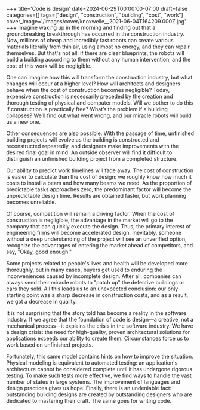 +++
title='Code is design'
date=2024-06-29T00:00:00-07:00
draft=false
categories=[]
tags=["design", "construction", "building", "cost", "work"]
cover_image='/images/cover/knoxwelle__2021-06-04T164209.000Z.jpg'
+++
Imagine waking up in the morning and finding out that a groundbreaking breakthrough has occurred in the construction industry. Now, millions of cheap and incredibly fast robots can create various materials literally from thin air, using almost no energy, and they can repair themselves. But that's not all: if there are clear blueprints, the robots will build a building according to them without any human intervention, and the cost of this work will be negligible.

One can imagine how this will transform the construction industry, but what changes will occur at a higher level? How will architects and designers behave when the cost of construction becomes negligible? Today, expensive construction is necessarily preceded by the creation and thorough testing of physical and computer models. Will we bother to do this if construction is practically free? What’s the problem if a building collapses? We’ll find out what went wrong, and our miracle robots will build us a new one.

Other consequences are also possible. With the passage of time, unfinished building projects will evolve as the building is constructed and reconstructed repeatedly, and designers make improvements with the desired final goal in mind. An outside observer will find it difficult to distinguish an unfinished building project from a completed structure.

Our ability to predict work timelines will fade away. The cost of construction is easier to calculate than the cost of design: we roughly know how much it costs to install a beam and how many beams we need. As the proportion of predictable tasks approaches zero, the predominant factor will become the unpredictable design time. Results are obtained faster, but work planning becomes unreliable.

Of course, competition will remain a driving factor. When the cost of construction is negligible, the advantage in the market will go to the company that can quickly execute the design. Thus, the primary interest of engineering firms will become accelerated design. Inevitably, someone without a deep understanding of the project will see an unverified option, recognize the advantages of entering the market ahead of competitors, and say, "Okay, good enough."

Some projects related to people's lives and health will be developed more thoroughly, but in many cases, buyers get used to enduring the inconveniences caused by incomplete design. After all, companies can always send their miracle robots to "patch up" the defective buildings or cars they sold. All this leads us to an unexpected conclusion: our only starting point was a sharp decrease in construction costs, and as a result, we got a decrease in quality.

It is not surprising that the story told has become a reality in the software industry. If we agree that the foundation of code is design—a creative, not a mechanical process—it explains the crisis in the software industry. We have a design crisis: the need for high-quality, proven architectural solutions for applications exceeds our ability to create them. Circumstances force us to work based on unfinished projects.

Fortunately, this same model contains hints on how to improve the situation. Physical modeling is equivalent to automated testing: an application's architecture cannot be considered complete until it has undergone rigorous testing. To make such tests more effective, we find ways to handle the vast number of states in large systems. The improvement of languages and design practices gives us hope. Finally, there is an undeniable fact: outstanding building designs are created by outstanding designers who are dedicated to mastering their craft. The same goes for writing code.